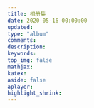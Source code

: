 ```yaml
---
title: 相册集
date: 2020-05-16 00:00:00
updated:
type: "album"
comments:
description:
keywords:
top_img: false
mathjax:
katex:
aside: false
aplayer:
highlight_shrink:
---
```

